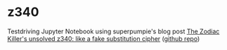 # z340
Testdriving Jupyter Notebook using superpumpie's blog post [The Zodiac Killer's unsolved z340: like a fake substitution cipher](http://tsjuzek.com/blog/z340.html) ([github repo](https://github.com/superpumpie/z340))

